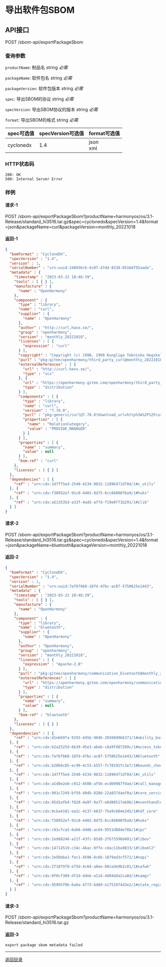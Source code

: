 <!--
project: "SBOM Service"
title: 导出软件包SBOM
date: 2023-05-11
maintainer: huanceng
comment: ""
-->

# 导出软件包SBOM

## API接口

POST /sbom-api/exportPackageSbom

### 查询参数

`productName`: 制品名  string      *必需*

`packageName`: 软件包名       string        *必需*

`packageVersion`: 软件包版本       string        *必需*

`spec`: 导出SBOM的协议   string  *必需*

`specVersion`: 导出SBOM协议的版本  string      *必需*

`format`: 导出SBOM的格式 string        *必需*


| spec可选值   | specVersion可选值 | format可选值    |
|-----------|----------------|--------------|
| cyclonedx | 1.4            | json<br/>xml |

### HTTP状态码

```text
200: OK
500: Internal Server Error
```

### 样例

#### 请求-1

POST
/sbom-api/exportPackageSbom?productName=harmonyos/os/3.1-Release/standard_hi3516.tar.gz&spec=cyclonedx&specVersion=1.4&format=json&packageName=curl&packageVersion=monthly_20221018

#### 返回-1

```json
{
  "bomFormat" : "CycloneDX",
  "specVersion" : "1.4",
  "version" : 1,
  "serialNumber" : "urn:uuid:240936cb-4c07-47dd-8338-0516d792aada",
  "metadata" : {
    "timestamp" : "2023-03-22 18:46:39",
    "tools" : [ { } ],
    "manufacture" : {
      "name" : "OpenHarmony"
    },
    "component" : {
      "type" : "library",
      "name" : "curl",
      "supplier" : {
        "name" : "OpenHarmony"
      },
      "author" : "http://curl.haxx.se/",
      "group" : "openharmony",
      "version" : "monthly_20221018",
      "licenses" : [ {
        "expression" : "curl"
      } ],
      "copyright" : "Copyright (c) 1998, 1999 Kungliga Tekniska Hogskolan",
      "purl" : "pkg:gitee/openharmony/third_party_curl@monthly_20221018",
      "externalReferences" : [ {
        "url" : "http://curl.haxx.se/",
        "type" : "vcs"
      }, {
        "url" : "https://openharmony.gitee.com/openharmony/third_party_curl/tree/cf50e4285338c79c4a58a8dacbf4520ece4e6bb3",
        "type" : "distribution"
      } ],
      "components" : [ {
        "type" : "library",
        "name" : "curl",
        "version" : "7.78.0",
        "purl" : "pkg:generic/curl@7.78.0?download_url=http%3A%2F%2Fcurl.haxx.se%2F",
        "properties" : [ {
          "name" : "RelationCategory",
          "value" : "PROVIDE_MANAGER"
        } ]
      } ],
      "properties" : [ {
        "name" : "summary",
        "value" : null
      } ],
      "bom-ref" : "curl"
    },
    "licenses" : [ { } ]
  },
  "dependencies" : [ {
    "ref" : "urn:cdx:1d7ff5ed-2540-4234-9832-11896471d70d/1#c_utils"
  }, {
    "ref" : "urn:cdx:f30952e7-91c0-4401-8d75-6cc840007ba9/1#huks"
  }, {
    "ref" : "urn:cdx:a513535d-a33f-4ad5-a7fd-f19e0f71b291/1#zlib"
  } ]
}
```

#### 请求-2

POST
/sbom-api/exportPackageSbom?productName=harmonyos/os/3.1-Release/standard_hi3516.tar.gz&spec=cyclonedx&specVersion=1.4&format=json&packageName=bluetooth&packageVersion=monthly_20221018

#### 返回-2

```json
{
  "bomFormat" : "CycloneDX",
  "specVersion" : "1.4",
  "version" : 1,
  "serialNumber" : "urn:uuid:7af6f668-18fd-47bc-ac87-5750625e1443",
  "metadata" : {
    "timestamp" : "2023-03-22 18:46:39",
    "tools" : [ { } ],
    "manufacture" : {
      "name" : "OpenHarmony"
    },
    "component" : {
      "type" : "library",
      "name" : "bluetooth",
      "supplier" : {
        "name" : "OpenHarmony"
      },
      "author" : "OpenHarmony",
      "group" : "openharmony",
      "version" : "monthly_20221018",
      "licenses" : [ {
        "expression" : "Apache-2.0"
      } ],
      "purl" : "pkg:gitee/openharmony/communication_bluetooth@monthly_20221018",
      "externalReferences" : [ {
        "url" : "https://openharmony.gitee.com/openharmony/communication_bluetooth/tree/1107522f47957f3da3b16d85e61b3bc798be4122",
        "type" : "distribution"
      } ],
      "properties" : [ {
        "name" : "summary",
        "value" : null
      } ],
      "bom-ref" : "bluetooth"
    },
    "licenses" : [ { } ]
  },
  "dependencies" : [ {
    "ref" : "urn:cdx:d1eb69fa-9293-445b-984b-26560d9b6371/1#ability_base"
  }, {
    "ref" : "urn:cdx:b2a2525d-6b39-45e3-abeb-c8a9f487209c/1#access_token"
  }, {
    "ref" : "urn:cdx:7af6f668-18fd-47bc-ac87-5750625e1443/1#bluetooth"
  }, {
    "ref" : "urn:cdx:b28b6c85-ec99-4c53-b557-fc70192fc3e7/1#bounds_checking_function"
  }, {
    "ref" : "urn:cdx:1d7ff5ed-2540-4234-9832-11896471d70d/1#c_utils"
  }, {
    "ref" : "urn:cdx:a1d0e2e8-c912-4508-af56-ecd69987f9ae/1#call_manager"
  }, {
    "ref" : "urn:cdx:901c7249-bf59-40db-828d-22a837daef8a/1#core_service"
  }, {
    "ref" : "urn:cdx:05d2afb4-f828-4a9f-9a77-e8d00517ab96/1#eventhandler"
  }, {
    "ref" : "urn:cdx:0cba4181-ea2c-4137-b637-75a9c684e345/1#hdf_core"
  }, {
    "ref" : "urn:cdx:f30952e7-91c0-4401-8d75-6cc840007ba9/1#huks"
  }, {
    "ref" : "urn:cdx:c81cfca5-6ab6-4406-ac64-9551d88de78b/1#ipc"
  }, {
    "ref" : "urn:cdx:2ed68240-a21f-43fc-85d8-2fb73590d491/1#libuv"
  }, {
    "ref" : "urn:cdx:14714519-c34c-4bac-9ffe-cdac11ba9833/1#libxml2"
  }, {
    "ref" : "urn:cdx:2e5bbba1-fec1-4596-8c66-1879ad3cf572/1#napi"
  }, {
    "ref" : "urn:cdx:2718f9f0-e75d-4c64-a8ee-08cede9b1c01/1#safwk"
  }, {
    "ref" : "urn:cdx:0f0cf309-df2d-4deb-a114-4d04dda2ca8d/1#samgr"
  }, {
    "ref" : "urn:cdx:95995f9b-6a6a-4773-bd69-e1751974d3e2/1#state_registry"
  } ]
}
```

#### 请求-3

POST
/sbom-api/exportPackageSbom?productName=harmonyos/os/3.1-Release/standard_hi3516.tar.gz

#### 返回-3

```
export package sbom metadata failed
```

---

[返回目录](../../README.md)
